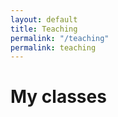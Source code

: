 ```yaml
---
layout: default
title: Teaching
permalink: "/teaching"
permalink: teaching
---
```

<h1>My classes</h1>

